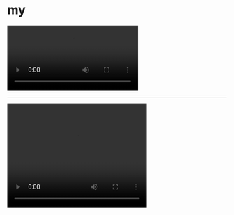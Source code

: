 # my

![](./docs/feishu-card-msg-op.mp4)

---

<video width="320" height="240" controls>
  <source src=".mp4" type="video//docs/feishu-card-msg-op.mp4">
</video>
